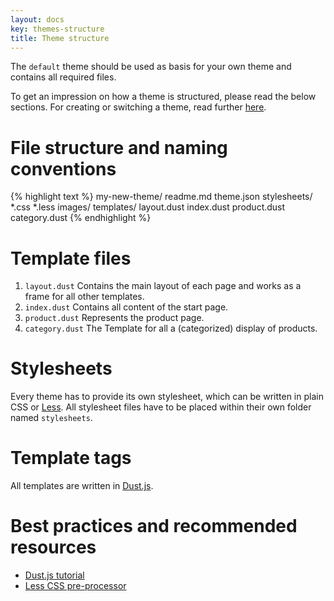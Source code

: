 ```yaml
---
layout: docs
key: themes-structure
title: Theme structure
---
```


The `default` theme should be used as basis for your own theme and contains all required files.

To get an impression on how a theme is structured, please read the below sections. For creating or switching a theme, read further [here](page:themes-create).

# File structure and naming conventions

{% highlight text %}
my-new-theme/
    readme.md
    theme.json
    stylesheets/
        *.css
        *.less
    images/
    templates/
        layout.dust
        index.dust
        product.dust
        category.dust
{% endhighlight %}

# Template files

1. `layout.dust` Contains the main layout of each page and works as a frame for all other templates.
2. `index.dust` Contains all content of the start page.
3. `product.dust` Represents the product page.
4. `category.dust` The Template for all a (categorized) display of products.

# Stylesheets

Every theme has to provide its own stylesheet, which can be written in plain CSS or [Less][2]. All stylesheet files have to be placed within their own folder named `stylesheets`.

# Template tags

All templates are written in [Dust.js][1].

# Best practices and recommended resources

* [Dust.js tutorial][1]
* [Less CSS pre-processor][2]

[1]: https://github.com/linkedin/dustjs/wiki/Dust-Tutorial "Dust Tutorial"
[2]: http://lesscss.org/ "Less CSS"
